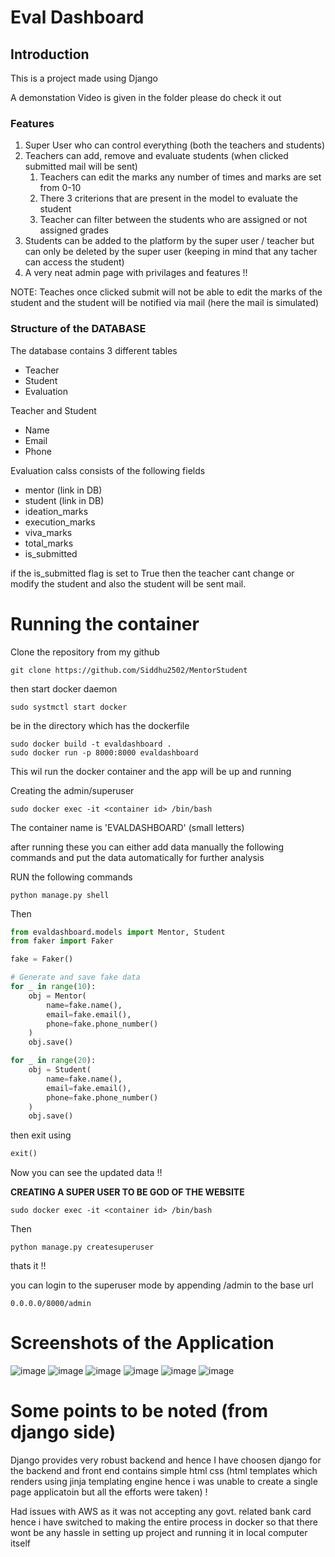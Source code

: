 # Eval Dashboard

## Introduction

This is a project made using Django

A demonstation Video is given in the folder please do check it out 


### Features

1) Super User who can control everything (both the teachers and students)
2) Teachers can add, remove and evaluate students (when clicked submitted mail will be sent)
   1) Teachers can edit the marks any number of times and marks are set from 0-10 
   2) There 3 criterions that are present in the model to evaluate the student
   3) Teacher can filter between the students who are assigned or not assigned grades
3) Students can be added to the platform by the super user / teacher but can only be deleted by the super user (keeping in mind that any tacher can access the student)
4) A very neat admin page with privilages and features !!

NOTE: Teaches once clicked submit will not be able to edit the marks of the student and the student will be notified via mail (here the mail is simulated)

### Structure of the DATABASE 

The database contains 3 different tables

- Teacher
- Student
- Evaluation 

Teacher and Student

- Name
- Email
- Phone

Evaluation calss consists of the following fields

- mentor (link in DB)
- student (link in DB)
- ideation_marks
- execution_marks
- viva_marks
- total_marks
- is_submitted

if the is_submitted flag is set to True then the teacher cant change or modify the student and also the student will be sent mail.


# Running the container 

Clone the repository from my github 

```github
git clone https://github.com/Siddhu2502/MentorStudent
```
then start docker daemon 

```github
sudo systmctl start docker
```

be in the directory which has the dockerfile 

```github
sudo docker build -t evaldashboard .
sudo docker run -p 8000:8000 evaldashboard
```

This wil run the docker container and the app will be up and running

Creating the admin/superuser

```github
sudo docker exec -it <container id> /bin/bash
```
The container name is 'EVALDASHBOARD' (small letters)


after running these you can either add data manually the following commands and put the data automatically for further analysis


RUN the following commands 

```github
python manage.py shell
```
Then

```python
from evaldashboard.models import Mentor, Student
from faker import Faker

fake = Faker()

# Generate and save fake data
for _ in range(10):
    obj = Mentor(
        name=fake.name(),
        email=fake.email(),
        phone=fake.phone_number()
    )
    obj.save()

for _ in range(20):
    obj = Student(
        name=fake.name(),
        email=fake.email(),
        phone=fake.phone_number()
    )
    obj.save()
```

then exit using 

```python
exit()
```

Now you can see the updated data !!

**CREATING A SUPER USER TO BE GOD OF THE WEBSITE**

```github
sudo docker exec -it <container id> /bin/bash
```

Then 

```github
python manage.py createsuperuser
```
thats it !! 

you can login to the superuser mode by appending /admin to the base url 

```
0.0.0.0/8000/admin
```



# Screenshots of the Application

![image](images/main.png)
![image](images/teacher.png)
![image](images/grading.png)
![image](images/filters.png)
![image](images/mail.png)
![image](images/adminpageandlogs.png)













# Some points to be noted (from django side)

Django provides very robust backend and hence I have choosen django for the backend and front end contains simple html css (html templates which renders using jinja templating engine hence i was unable to create a single page applicatoin but all the efforts were taken) !

Had issues with AWS as it was not accepting any govt. related bank card hence i have switched to making the entire process in docker so that there wont be any hassle in setting up project and running it in local computer itself